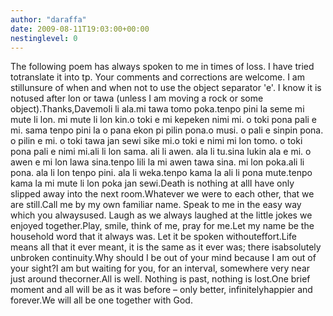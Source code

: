 ```yaml
---
author: "daraffa"
date: 2009-08-11T19:03:00+00:00
nestinglevel: 0
---
```

The following poem has always spoken to me in times of loss. I have tried totranslate it into tp. Your comments and corrections are welcome. I am stillunsure of when and when not to use the object separator 'e'. I know it is notused after lon or tawa (unless I am moving a rock or some object).Thanks,Davemoli li ala.mi tawa tomo poka.tenpo pini la seme mi mute li lon. mi mute li lon kin.o toki e mi kepeken nimi mi. o toki pona pali e mi. sama tenpo pini la o pana ekon pi pilin pona.o musi. o pali e sinpin pona. o pilin e mi. o toki tawa jan sewi sike mi.o toki e nimi mi lon tomo. o toki pona pali e nimi mi.ali li lon sama. ali li awen. ala li tu.sina lukin ala e mi. o awen e mi lon lawa sina.tenpo lili la mi awen tawa sina. mi lon poka.ali li pona. ala li lon tenpo pini. ala li weka.tenpo kama la ali li pona mute.tenpo kama la mi mute li lon poka jan sewi.Death is nothing at allI have only slipped away into the next room.Whatever we were to each other, that we are still.Call me by my own familiar name. Speak to me in the easy way which you alwaysused. Laugh as we always laughed at the little jokes we enjoyed together.Play, smile, think of me, pray for me.Let my name be the household word that it always was. Let it be spoken withouteffort.Life means all that it ever meant, it is the same as it ever was; there isabsolutely unbroken continuity.Why should I be out of your mind because I am out of your sight?I am but waiting for you, for an interval, somewhere very near just around thecorner.All is well. Nothing is past, nothing is lost.One brief moment and all will be as it was before – only better, infinitelyhappier and forever.We will all be one together with God.